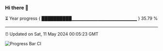 ### Hi there 👋

⏳ Year progress { ██████████▁▁▁▁▁▁▁▁▁▁▁▁▁▁▁▁▁▁▁▁ } 35.79 %

---

⏰ Updated on Sat, 11 May 2024 00:05:23 GMT

![Progress Bar CI](https://github.com/liununu/liununu/workflows/Progress%20Bar%20CI/badge.svg)
